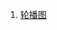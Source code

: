 1. [轮播图](https://lobfly.github.io/JsDemo/%E8%BD%AE%E6%92%AD%E5%9B%BE/%E8%BD%AE%E6%92%AD%E5%9B%BE.html)